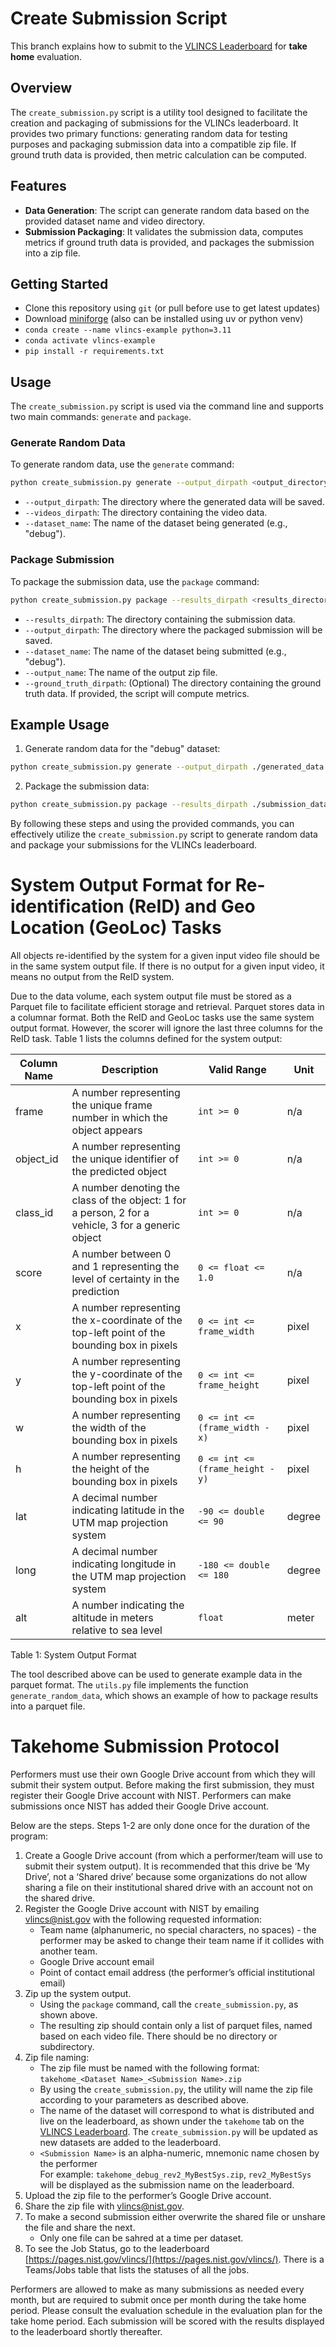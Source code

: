 # Create Submission Script
This branch explains how to submit to the [VLINCS Leaderboard](https://pages.nist.gov/vlincs/) for __take home__ evaluation.

## Overview

The `create_submission.py` script is a utility tool designed to facilitate the creation and packaging of submissions for the VLINCs leaderboard. It provides two primary functions: generating random data for testing purposes and packaging submission data into a compatible zip file. If ground truth data is provided, then metric calculation can be computed.

## Features

*   **Data Generation**: The script can generate random data based on the provided dataset name and video directory.
*   **Submission Packaging**: It validates the submission data, computes metrics if ground truth data is provided, and packages the submission into a zip file.

## Getting Started
* Clone this repository using `git` (or pull before use to get latest updates)
* Download [miniforge](https://github.com/conda-forge/miniforge) (also can be installed using uv or python venv)
* `conda create --name vlincs-example python=3.11`
* `conda activate vlincs-example`
* `pip install -r requirements.txt`

## Usage

The `create_submission.py` script is used via the command line and supports two main commands: `generate` and `package`.

### Generate Random Data

To generate random data, use the `generate` command:

```bash
python create_submission.py generate --output_dirpath <output_directory> --videos_dirpath <videos_directory> --dataset_name <dataset_name>
```

*   `--output_dirpath`: The directory where the generated data will be saved.
*   `--videos_dirpath`: The directory containing the video data.
*   `--dataset_name`: The name of the dataset being generated (e.g., "debug").

### Package Submission

To package the submission data, use the `package` command:

```bash
python create_submission.py package --results_dirpath <results_directory> --output_dirpath <output_directory> --dataset_name <dataset_name> --output_name <output_name> [--ground_truth_dirpath <ground_truth_directory>]
```

*   `--results_dirpath`: The directory containing the submission data.
*   `--output_dirpath`: The directory where the packaged submission will be saved.
*   `--dataset_name`: The name of the dataset being submitted (e.g., "debug").
*   `--output_name`: The name of the output zip file.
*   `--ground_truth_dirpath`: (Optional) The directory containing the ground truth data. If provided, the script will compute metrics.

## Example Usage

1.  Generate random data for the "debug" dataset:

 ```bash
python create_submission.py generate --output_dirpath ./generated_data --videos_dirpath ./videos --dataset_name debug
```

2.  Package the submission data:

```bash
python create_submission.py package --results_dirpath ./submission_data --output_dirpath ./output --dataset_name debug --output_name my_submission --ground_truth_dirpath ./ground_truth
```

By following these steps and using the provided commands, you can effectively utilize the `create_submission.py` script to generate random data and package your submissions for the VLINCs leaderboard.


# System Output Format for Re-identification (ReID) and Geo Location (GeoLoc) Tasks

All objects re-identified by the system for a given input video file should be in the same system output file. If there is no output for a given input video, it means no output from the ReID system.

Due to the data volume, each system output file must be stored as a Parquet file to facilitate efficient storage and retrieval. Parquet stores data in a columnar format. Both the ReID and GeoLoc tasks use the same system output format. However, the scorer will ignore the last three columns for the ReID task. Table 1 lists the columns defined for the system output:

| Column Name | Description                                                                                        | Valid Range                      | Unit   |
| ----------- | ---- | ---- | ------ |
| frame    | A number representing the unique frame number in which the object appears                          | `int >= 0`                       | n/a    |
| object_id   | A number representing the unique identifier of the predicted object                                | `int >= 0`                       | n/a    |
| class_id    | A number denoting the class of the object: 1 for a person, 2 for a vehicle, 3 for a generic object | `int >= 0`                       | n/a    |
| score        | A number between 0 and 1 representing the level of certainty in the prediction                     | `0 <= float <= 1.0`              | n/a    |
| x           | A number representing the x-coordinate of the top-left point of the bounding box in pixels         | `0 <= int <= frame_width`        | pixel  |
| y           | A number representing the y-coordinate of the top-left point of the bounding box in pixels         | `0 <= int <= frame_height`       | pixel  |
| w           | A number representing the width of the bounding box in pixels                                      | `0 <= int <= (frame_width - x)`  | pixel  |
| h           | A number representing the height of the bounding box in pixels                                     | `0 <= int <= (frame_height - y)` | pixel  |
| lat         | A decimal number indicating latitude in the UTM map projection system                              | `-90 <= double <= 90`            | degree |
| long        | A decimal number indicating longitude in the UTM map projection system                             | `-180 <= double <= 180`          | degree |
| alt         | A number indicating the altitude in meters relative to sea level                                   | `float`                          | meter  |

Table 1: System Output Format

The tool described above can be used to generate example data in the parquet format. The `utils.py` file implements the function `generate_random_data`, which shows an example of how to package results into a parquet file.

# Takehome Submission Protocol

Performers must use their own Google Drive account from which they will submit their system output. Before making the first submission, they must register their Google Drive account with NIST. Performers can make submissions once NIST has added their Google Drive account.

Below are the steps. Steps 1-2 are only done once for the duration of the program:

1. Create a Google Drive account (from which a performer/team will use to submit their system output). It is recommended that this drive be ‘My Drive’, not a ‘Shared drive’ because some organizations do not allow sharing a file on their institutional shared drive with an account not on the shared drive.
2. Register the Google Drive account with NIST by emailing [vlincs@nist.gov](mailto:vlincs@nist.gov) with the following requested information:
   - Team name (alphanumeric, no special characters, no spaces) \- the performer may be asked to change their team name if it collides with another team.
   - Google Drive account email
   - Point of contact email address (the performer’s official institutional email)
3. Zip up the system output.
   - Using the `package` command, call the `create_submission.py`, as shown above.
   - The resulting zip should contain only a list of parquet files, named based on each video file. There should be no directory or subdirectory.      
4. Zip file naming:  
   - The zip file must be named with the following format: `takehome_<Dataset Name>_<Submission Name>.zip`
   - By using the `create_submission.py`, the utility will name the zip file according to your parameters as described above.
   - The name of the dataset will correspond to what is distributed and live on the leaderboard, as shown under the `takehome` tab on the [VLINCS Leaderboard](https://pages.nist.gov/vlincs/). The `create_submission.py` will be updated as new datasets are added to the leaderboard.
   - `<Submission Name>` is an alpha-numeric, mnemonic name chosen by the performer  
  For example: `takehome_debug_rev2_MyBestSys.zip`, `rev2_MyBestSys` will be displayed as the submission name on the leaderboard.
5. Upload the zip file to the performer’s Google Drive account.
6. Share the zip file with [vlincs@nist.gov](mailto:vlincs@nist.gov).
7. To make a second submission either overwrite the shared file or unshare the file and share the next. 
   - Only one file can be sahred at a time per dataset.
8. To see the Job Status, go to the leaderboard [https://pages.nist.gov/vlincs/](https://pages.nist.gov/vlincs/). There is a Teams/Jobs table that lists the statuses of all the jobs.


Performers are allowed to make as many submissions as needed every month, but are required to submit once per month during the take home period. Please consult the evaluation schedule in the evaluation plan for the take home period. Each submission will be scored with the results displayed to the leaderboard shortly thereafter.
